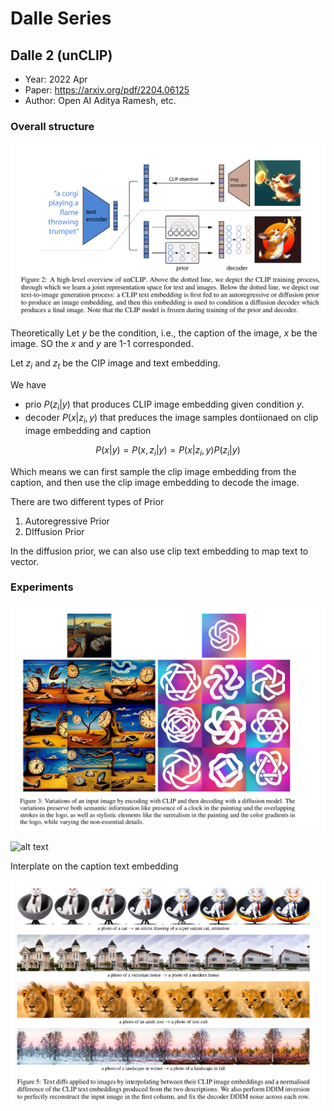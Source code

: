 # Dalle Series
## Dalle 2 (unCLIP)

- Year: 2022 Apr
- Paper: <https://arxiv.org/pdf/2204.06125>
- Author: Open AI Aditya Ramesh, etc.

### Overall structure
![alt text](../../../images/image-53.png)

Theoretically
 Let $y$ be the condition, i.e., the caption of the image, $x$ be the image. SO the $x$ and $y$ are 1-1 corresponded.

 Let $z_i$ and $z_t$ be the CIP image and text embedding.

 We have

- prio $P(z_i|y)$ that produces CLIP image embedding given condition $y$.
- decoder $P(x|z_i,y)$ that preduces the image samples dontiionaed on clip image embedding and caption

$$P(x|y) = P(x,z_i|y) = P(x|z_i,y)P(z_i|y)$$

Which means we can first sample the clip image embedding from the caption, and then use the clip image embedding to decode the image.

There are two different types of Prior

1. Autoregressive Prior
2. DIffusion Prior

In the diffusion prior, we can also use clip text embedding to map text to vector.
### Experiments

![alt text](../../../images/image-54.png)

![alt text](../../../images/image-55.png)

Interplate on the caption text embedding

![alt text](../../../images/image-56.png)
